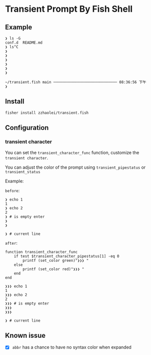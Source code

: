 # Transient Prompt By Fish Shell

## Example
```shell
❯ ls -G
conf.d  README.md
❯ ls^C
❯
❯
❯
❯
❯
❯

~/transient.fish main ───────────────────────────── 08:36:56 下午
❯
```

## Install
```fish
fisher install zzhaolei/transient.fish
```

## Configuration

### transient character
You can set the `transient_character_func` function, customize the `transient character`.

You can adjust the color of the prompt using `transient_pipestatus` or `transient_status`

Example:

`before`:
```shell
❯ echo 1
1
❯ echo 2
2
❯ # is empty enter
❯
❯

❯ # current line
```

`after`:
```
function transient_character_func
    if test $transient_character_pipestatus[1] -eq 0
        printf (set_color green)"❯❯❯ "
    else
        printf (set_color red)"❯❯❯ "
    end
end

❯❯❯ echo 1
1
❯❯❯ echo 2
2
❯❯❯ # is empty enter
❯❯❯
❯❯❯

❯ # current line
```

## Known issue
 - [x] `abbr` has a chance to have no syntax color when expanded